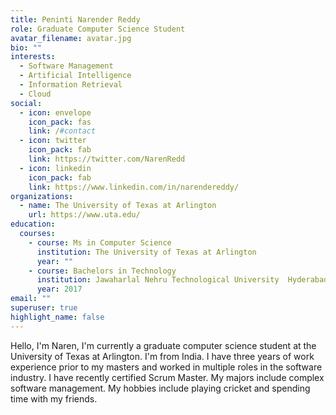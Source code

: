 ```yaml
---
title: Peninti Narender Reddy
role: Graduate Computer Science Student
avatar_filename: avatar.jpg
bio: ""
interests:
  - Software Management
  - Artificial Intelligence
  - Information Retrieval
  - Cloud
social:
  - icon: envelope
    icon_pack: fas
    link: /#contact
  - icon: twitter
    icon_pack: fab
    link: https://twitter.com/NarenRedd
  - icon: linkedin
    icon_pack: fab
    link: https://www.linkedin.com/in/narendereddy/
organizations:
  - name: The University of Texas at Arlington
    url: https://www.uta.edu/
education:
  courses:
    - course: Ms in Computer Science
      institution: The University of Texas at Arlington
      year: ""
    - course: Bachelors in Technology
      institution: Jawaharlal Nehru Technological University  Hyderabad,India
      year: 2017
email: "" 
superuser: true
highlight_name: false
---
```

Hello, I'm Naren, I'm currently a graduate computer science student at the University of Texas at Arlington. I'm from India. I have three years of work experience prior to my masters and worked in multiple roles in the software industry. I have recently certified Scrum Master. My majors include complex software management. My hobbies include playing cricket and spending time with my friends.
